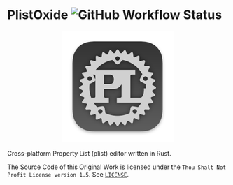 # PlistOxide ![GitHub Workflow Status](https://img.shields.io/github/actions/workflow/status/NootInc/PlistOxide/main.yml?branch=master&logo=github&style=for-the-badge)

<p align="center"><img width="256" src="src/app_icon/icon512x512@2x.png"></p>

Cross-platform Property List (plist) editor written in Rust.

The Source Code of this Original Work is licensed under the `Thou Shalt Not Profit License version 1.5`. See [`LICENSE`](LICENSE).
